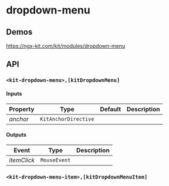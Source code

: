 # dropdown-menu

## Demos

https://ngx-kit.com/kit/modules/dropdown-menu

## API

### `<kit-dropdown-menu>,[kitDropdownMenu]`

#### Inputs

| Property | Type | Default | Description |
| --- | --- | --- | --- |
| *anchor* | `KitAnchorDirective` | | |

#### Outputs

| Event | Type | Description |
| --- | --- | --- |
| *itemClick* | `MouseEvent` |  |

### `<kit-dropdown-menu-item>,[kitDropdownMenuItem]`
